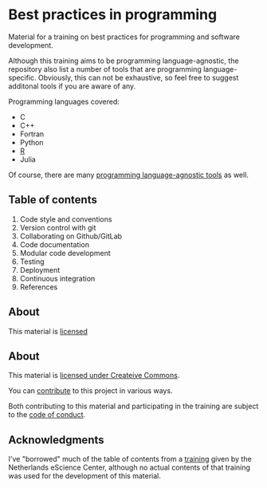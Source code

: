 # Best practices in programming

Material for a training on best practices for programming and software
development.

Although this training aims to be programming language-agnostic, the repository
also list a number of tools that are programming language-specific.
Obviously, this can not be exhaustive, so feel free to suggest additonal
tools if you are aware of any.

Programming languages covered:
* C
* C++
* Fortran
* Python
* [R](Tools/R.md)
* Julia

Of course, there are many
[programming language-agnostic tools](Tools/general.md) as well.

## Table of contents

1. Code style and conventions
1. Version control with git
1. Collaborating on Github/GitLab
1. Code documentation
1. Modular code development
1. Testing
1. Deployment
1. Continuous integration
1. References


## About

This material is [licensed](LICENSE) 


## About

This material is [licensed under Createive Commons](LICENSE).

You can [contribute](CONTRIBUTING.md) to this project in various ways.

Both contributing to this material and participating in the training are
subject to the [code of conduct](CODE_OF_CONDUCT.md).


## Acknowledgments

I've "borrowed" much of the table of contents from a
[training](https://www.esciencecenter.nl/event/good-practices-in-research-software-development-2/) given by
the Netherlands eScience Center, although no actual contents of that
training was used for the development of this material.
